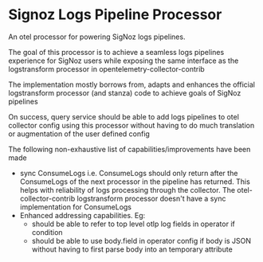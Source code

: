 # Signoz Logs Pipeline Processor

An otel processor for powering SigNoz logs pipelines.

The goal of this processor is to achieve a seamless logs pipelines experience for SigNoz users
while exposing the same interface as the logstransform processor in opentelemetry-collector-contrib

The implementation mostly borrows from, adapts and enhances the official logstransform processor (and stanza)
code to achieve goals of SigNoz pipelines

On success, query service should be able to add logs pipelines to otel collector config using
this processor without having to do much translation or augmentation of the user defined config

The following non-exhaustive list of capabilities/improvements have been made
- sync ConsumeLogs i.e. ConsumeLogs should only return after the ConsumeLogs of the next processor in the pipeline has returned.
  This helps with reliability of logs processing through the collector.
  The otel-collector-contrib logstransform processor doesn't have a sync implementation for ConsumeLogs
- Enhanced addressing capabilities.
  Eg:
  - should be able to refer to top level otlp log fields in operator if condition
  - should be able to use body.field in operator config if body is JSON without having to first parse body into an temporary attribute